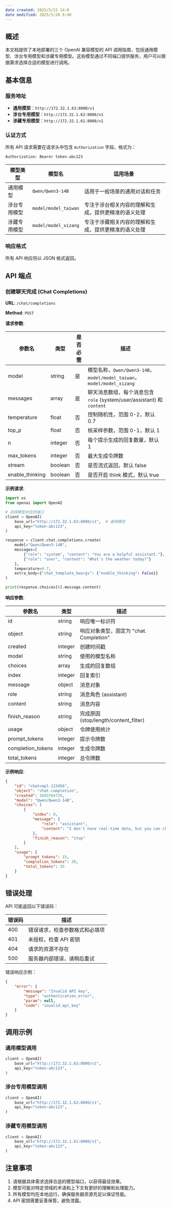 ```yaml
---
date created: 2025/5/23 14:0
date modified: 2025/5/28 9:40
---
```

## 概述

本文档提供了本地部署的三个 OpenAI 兼容模型的 API 调用指南，包括通用模型、涉台专用模型和涉藏专用模型。这些模型通过不同端口提供服务，用户可以根据需求选择合适的模型进行调用。

## 基本信息

### 服务地址

- **通用模型**：`http://172.32.1.63:8000/v1`
- **涉台专用模型**：`http://172.32.1.62:8000/v1`
- **涉藏专用模型**：`http://172.32.1.61:8000/v1`

### 认证方式

所有 API 请求需要在请求头中包含 `Authorization` 字段，格式为：

```python
Authorization: Bearer token-abc123
```

| 模型类型   | 模型名                  | 适用场景                       |
| ------ | -------------------- | -------------------------- |
| 通用模型   | `Qwen/Qwen3-14B`     | 适用于一般场景的通用对话和任务            |
| 涉台专用模型 | `model/model_taiwan` | 专注于涉台相关内容的理解和生成，提供更精准的语义处理 |
| 涉藏专用模型 | `model/model_xizang` | 专注于涉藏相关内容的理解和生成，提供更精准的语义处理 |

### 响应格式

所有 API 响应将以 JSON 格式返回。

## API 端点

### 创建聊天完成 (Chat Completions)

**URL**: `/chat/completions`

**Method**: `POST`

**请求参数**:

| 参数名             | 类型      | 是否必需 | 描述                                                              |
| --------------- | ------- | ---- | --------------------------------------------------------------- |
| model           | string  | 是    | 模型名称，`Qwen/Qwen3-14B`，`model/model_taiwan`，`model/model_xizang` |
| messages        | array   | 是    | 聊天消息数组，每个消息包含 `role` (system/user/assistant) 和 `content`        |
| temperature     | float   | 否    | 控制随机性，范围 0-2，默认 0.7                                             |
| top_p           | float   | 否    | 核采样参数，范围 0-1，默认 1                                               |
| n               | integer | 否    | 每个提示生成的回复数量，默认 1                                                |
| max_tokens      | integer | 否    | 最大生成令牌数                                                         |
| stream          | boolean | 否    | 是否流式返回，默认 false                                                 |
| enable_thinking | boolean | 否    | 是否开启 think 模式，默认 true                                           |

**示例请求**:

```python
import os
from openai import OpenAI

# 选择模型对应的端口
client = OpenAI(
    base_url="http://172.32.1.63:8000/v1",  # 通用模型
    api_key="token-abc123",
)

response = client.chat.completions.create(
    model="Qwen/Qwen3-14B",
    messages=[
        {"role": "system", "content": "You are a helpful assistant."},
        {"role": "user", "content": "What's the weather today?"}
    ],
    temperature=0.7,
    extra_body={"chat_template_kwargs": {"enable_thinking": False}}
)

print(response.choices[0].message.content)
```

**响应参数**:

| 参数名               | 类型      | 描述                                |
| ----------------- | ------- | --------------------------------- |
| id                | string  | 响应唯一标识符                           |
| object            | string  | 响应对象类型，固定为 "chat. Completion"     |
| created           | integer | 创建时间戳                             |
| model             | string  | 使用的模型名称                           |
| choices           | array   | 生成的回复数组                           |
| index             | integer | 回复索引                              |
| message           | object  | 消息对象                              |
| role              | string  | 消息角色 (assistant)                  |
| content           | string  | 消息内容                              |
| finish_reason     | string  | 完成原因 (stop/length/content_filter) |
| usage             | object  | 令牌使用统计                            |
| prompt_tokens     | integer | 提示令牌数                             |
| completion_tokens | integer | 生成令牌数                             |
| total_tokens      | integer | 总令牌数                              |

**示例响应**:

```json
{
    "id": "chatcmpl-123456",
    "object": "chat.completion",
    "created": 1693764729,
    "model": "Qwen/Qwen3-14B",
    "choices": [
        {
            "index": 0,
            "message": {
                "role": "assistant",
                "content": "I don't have real-time data, but you can check a weather app for current conditions."
            },
            "finish_reason": "stop"
        }
    ],
    "usage": {
        "prompt_tokens": 15,
        "completion_tokens": 20,
        "total_tokens": 35
    }
}
```

## 错误处理

API 可能返回以下错误码：

| 错误码 | 描述 |
|--------|------|
| 400 | 错误请求，检查参数格式和必填项 |
| 401 | 未授权，检查 API 密钥 |
| 404 | 请求的资源不存在 |
| 500 | 服务器内部错误，请稍后重试 |

错误响应示例：

```json
{
    "error": {
        "message": "Invalid API key",
        "type": "authentication_error",
        "param": null,
        "code": "invalid_api_key"
    }
}
```

## 调用示例

### 通用模型调用

```python
client = OpenAI(
    base_url="http://172.32.1.63:8000/v1",
    api_key="token-abc123",
)
```

### 涉台专用模型调用

```python
client = OpenAI(
    base_url="http://172.32.1.62:8000/v1",
    api_key="token-abc123",
)
```

### 涉藏专用模型调用

```python
client = OpenAI(
    base_url="http://172.32.1.61:8000/v1",
    api_key="token-abc123",
)
```

## 注意事项

1. 请根据具体需求选择合适的模型端口，以获得最佳效果。
2. 模型可能对特定领域的术语和上下文有更好的理解和处理能力。
3. 所有模型均在本地运行，确保服务器资源充足以保证性能。
4. API 密钥需要妥善保管，避免泄露。
